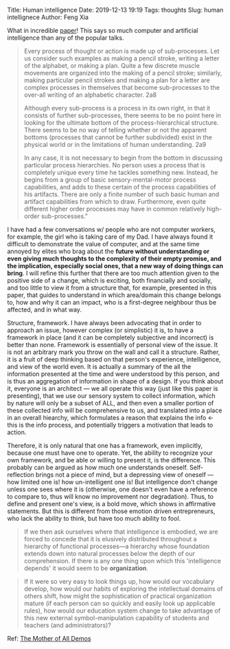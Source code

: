 Title: Human intelligence
Date: 2019-12-13 19:19
Tags: thoughts
Slug: human intellignece
Author: Feng Xia

What in incredible [paper][1]! This says so much computer and
artificial intelligence than any of the popular talks. 

> Every process of thought or action is made up of sub-processes. Let us
> consider such examples as making a pencil stroke, writing a letter of
> the alphabet, or making a plan. Quite a few discrete muscle movements
> are organized into the making of a pencil stroke; similarly, making
> particular pencil strokes and making a plan for a letter are complex
> processes in themselves that become sub-processes to the over-all
> writing of an alphabetic character.  2a8
> 
> Although every sub-process is a process in its own right, in that it
> consists of further sub-processes, there seems to be no point here in
> looking for the ultimate bottom of the process-hierarchical
> structure. There seems to be no way of telling whether or not the
> apparent bottoms (processes that cannot be further subdivided) exist
> in the physical world or in the limitations of human understanding.
> 2a9
> 
> In any case, it is not necessary to begin from the bottom in
> discussing particular process hierarchies. No person uses a process
> that is completely unique every time he tackles something
> new. Instead, he begins from a group of basic sensory-mental-motor
> process capabilities, and adds to these certain of the process
> capabilities of his artifacts. There are only a finite number of such
> basic human and artifact capabilities from which to draw. Furthermore,
> even quite different higher order processes may have in common
> relatively high-order sub-processes."
> 

I have had a few conversations w/ people who are not computer workers,
for example, the girl who is taking care of my Dad. I have always
found it difficult to demonstrate the value of computer, and at the
same time annoyed by elites who brag about the **future without
understanding or even giving much thoughts to the complexity of their
empty promise, and the implication, especially social ones, that a new
way of doing things can bring**. I will refine this further that there
are too much attention given to the positive side of a change, which
is exciting, both financially and socially, and too little to view it
from a structure that, for example, presented in this paper, that
guides to understand in which area/domain this change belongs to, how
and why it can an impact, who is a first-degree neighbour thus be
affected, and in what way.

Structure, framework. I have always been advocating that in order to
approach an issue, however complex (or simplistic) it is, to have a
framework in place (and it can be completely subjective and incorrect)
is better than none. Framework is essentially of personal view of the
issue. It is not an arbitrary mark you throw on the wall and call it a
structure. Rather, it is a fruit of deep thinking based on that
person's experience, intelligence, and view of the world even. It is
actually a summary of the all the information presented at the time
and were understood by this person, and is thus an aggregation of
information in shape of a design. If you think about it, everyone is
an architect &mdash; we all operate this way (just like this paper is
presenting), that we use our sensory system to collect information,
which by nature will only be a subset of ALL, and then even a smaller
portion of these collected info will be comprehensive to us, and
translated into a place in an overall hiearchy, which formulates a
reason that explains the info &larr; this is the info process, and
potentially triggers a motivation that leads to action.

Therefore, it is only natural that one has a framework, even
implicitly, because one must have one to operate. Yet, the ability to
recognize your own framework, and be able or willing to present it, is
the difference. This probably can be argued as how much one
understands oneself. Self-reflection brings not a piece of mind, but a
depressing view of oneself &mdash; how limited one is! how
un-intelligent one is! But intelligence don't change unless one sees
where it is (otherwise, one doesn't even have a reference to compare
to, thus will know no improvement nor degradation). Thus, to define
and present one's view, is a bold move, which shows in affirmative
statements. But this is different from those emotion driven
entrepreneurs, who lack the ability to think, but have too much
ability to fool.

> If we then ask ourselves where that intelligence is embodied, we are
> forced to concede that it is elusively distributed throughout a
> hierarchy of functional processes—a hierarchy whose foundation extends
> down into natural processes below the depth of our comprehension. If
> there is any one thing upon which this 'intelligence depends' it would
> seem to be **organization**.
>

> If it were so very easy to look things up, how would our vocabulary
> develop, how would our habits of exploring the intellectual domains of
> others shift, how might the sophistication of practical organization
> mature (if each person can so quickly and easily look up applicable
> rules), how would our education system change to take advantage of
> this new external symbol-manipulation capability of students and
> teachers (and administrators)?

Ref: [The Mother of All Demos][2]

[1]: http://dougengelbart.org/content/view/138/000/
[2]: https://en.wikipedia.org/wiki/The_Mother_of_All_Demos

